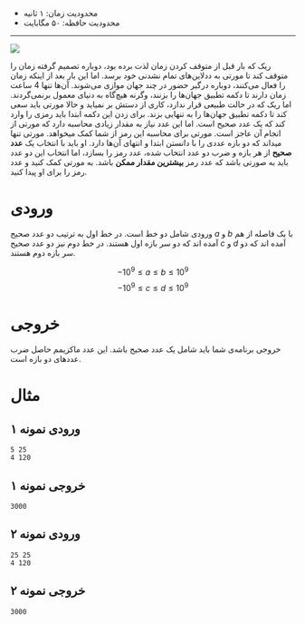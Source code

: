 + محدودیت زمان: ۱ ثانیه
+ محدودیت حافظه: ۵۰ مگابایت

----------
![](https://www.onnetflix.nz/media/bgimages/80014749/79791205291d4f25b6bff2c613aebae7.webp)

ریک که بار قبل از متوقف کردن زمان لذت برده بود، دوباره تصمیم گرفته زمان را متوقف کند تا مورتی به ددلاین‌های تمام­ نشدنی خود برسد. اما این بار بعد از اینکه زمان را فعال می‌کنند، دوباره درگیر حضور در چند جهان موازی می‌شوند. آن‌ها تنها 4 ساعت زمان دارند تا دکمه تطبیق جهان‌ها را بزنند، وگرنه هیچ‌گاه به دنیای معمول برنمی‌گردند. اما ریک که در حالت طبیعی قرار ندارد، کاری از دستش بر نمیاید و حالا مورتی باید سعی کند تا دکمه تطبیق جهان‌ها را به تنهایی بزند. برای زدن این دکمه ابتدا باید رمزی را وارد کند که یک عدد صحیح است. اما این عدد نیاز به مقدار زیادی محاسبه دارد که مورتی از انجام آن عاجز است. مورتی برای محاسبه این رمز از شما کمک میخواهد. 
مورتی تنها میداند که دو بازه عددی را با دانستن ابتدا و انتهای آن‌ها دارد. او باید با انتخاب
یک **عدد صحیح** از هر بازه و ضرب دو عدد انتخاب شده، عدد رمز را بسازد، اما انتخاب
این دو عدد باید به صورتی باشد که عدد رمز **بیشترین مقدار ممکن** باشد. به مورتی کمک کنید و عدد رمز را برای او پیدا کنید.

# ورودی

ورودی شامل دو خط است. در خط اول به ترتیب دو عدد صحیح $a$ و $b$ با یک فاصله از هم آمده اند که دو سر بازه اول هستند. در خط دوم نیز دو عدد صحیح $c$ و $d$ آمده اند که دو سر بازه دوم هستند. 

$$-10^9\le a\le b \le 10^9$$
$$-10^9\le c\le d \le 10^9$$

# خروجی

خروجی برنامه‌ی شما باید شامل یک عدد صحیح باشد. این عدد ماکزیمم حاصل ضرب عددهای دو بازه است.

# مثال

## ورودی نمونه ۱
```
5 25
4 120
```

## خروجی نمونه ۱
```
3000
```

## ورودی نمونه ۲
```
25 25
4 120
```

## خروجی نمونه ۲
```
3000
```